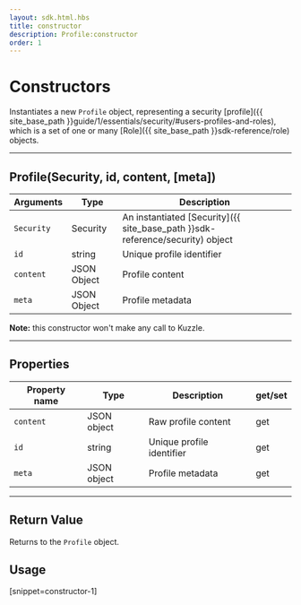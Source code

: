 ```yaml
---
layout: sdk.html.hbs
title: constructor
description: Profile:constructor
order: 1
---
```

  

# Constructors
Instantiates a new `Profile` object, representing a security [profile]({{ site_base_path }}guide/1/essentials/security/#users-profiles-and-roles), which is a set of one or many [Role]({{ site_base_path }}sdk-reference/role) objects.

---

## Profile(Security, id, content, [meta])

| Arguments | Type | Description |
|---------------|---------|----------------------------------------|
| ``Security`` | Security | An instantiated [Security]({{ site_base_path }}sdk-reference/security) object |
| ``id`` | string | Unique profile identifier |
| ``content`` | JSON Object | Profile content |
| ``meta`` | JSON Object | Profile metadata |

**Note:**  this constructor won't make any call to Kuzzle.

---

## Properties

| Property name | Type | Description | get/set |
|--------------|--------|-----------------------------------|---------|
| `content` | JSON object | Raw profile content | get |
| `id` | string | Unique profile identifier | get |
| `meta` | JSON object | Profile metadata | get |

---

## Return Value

Returns to the `Profile` object.

## Usage

[snippet=constructor-1]
